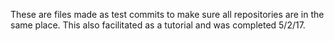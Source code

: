 These are files made as test commits to make sure all repositories are in the same place.
This also facilitated as a tutorial and was completed 5/2/17.
